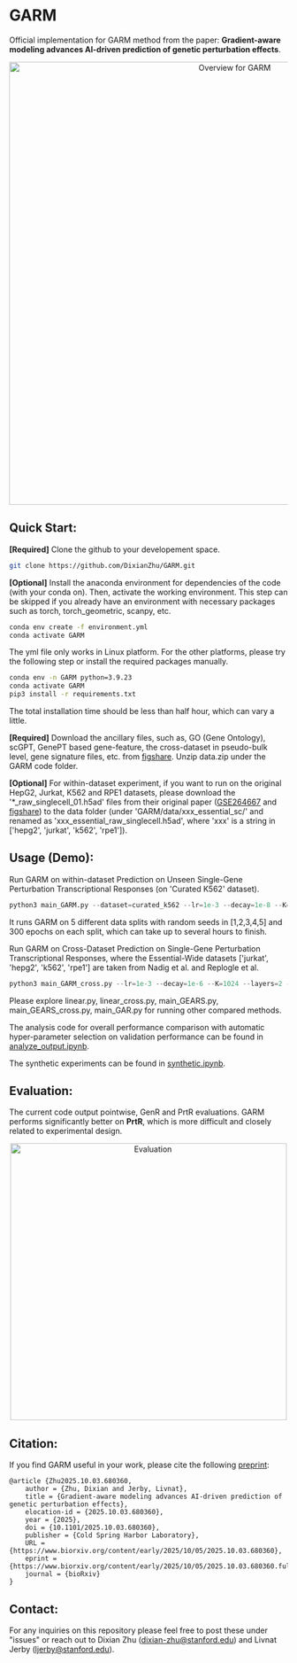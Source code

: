 # GARM
Official implementation for GARM method from the paper: **Gradient-aware modeling advances AI-driven prediction of genetic perturbation effects**.

<p align="center">
  <img src="figures/Fig2-GARM.jpg" width="800" title="Overview for GARM">
</p>

## Quick Start:
**[Required]** Clone the github to your developement space.
```bash
git clone https://github.com/DixianZhu/GARM.git
```
**[Optional]** Install the anaconda environment for dependencies of the code (with your conda on). Then, activate the working environment. This step can be skipped if you already have an environment with necessary packages such as torch, torch_geometric, scanpy, etc. 
```bash
conda env create -f environment.yml
conda activate GARM
```
The yml file only works in Linux platform. For the other platforms, please try the following step or install the required packages manually.
```bash
conda env -n GARM python=3.9.23
conda activate GARM
pip3 install -r requirements.txt 
```
The total installation time should be less than half hour, which can vary a little. 

**[Required]** Download the ancillary files, such as, GO (Gene Ontology), scGPT, GenePT based gene-feature, the cross-dataset in pseudo-bulk level, gene signature files, etc. from [figshare](https://doi.org/10.6084/m9.figshare.29947694.v3). Unzip data.zip under the GARM code folder.

**[Optional]** For within-dataset experiment, if you want to run on the original HepG2, Jurkat, K562 and RPE1 datasets, please download the '*_raw_singlecell_01.h5ad' files from their original paper ([GSE264667](https://www.ncbi.nlm.nih.gov/geo/query/acc.cgi?acc=GSE264667) and [figshare](https://doi.org/10.25452/figshare.plus.20029387.v1)) to the data folder (under 'GARM/data/xxx_essential_sc/' and renamed as 'xxx_essential_raw_singlecell.h5ad', where 'xxx' is a string in ['hepg2', 'jurkat', 'k562', 'rpe1']).

## Usage (Demo):
Run GARM on within-dataset Prediction on Unseen Single-Gene Perturbation Transcriptional Responses (on 'Curated K562' dataset).
```python
python3 main_GARM.py --dataset=curated_k562 --lr=1e-3 --decay=1e-8 --K=1024 --layers=2 --batch_size=16 
```
It runs GARM on 5 different data splits with random seeds in [1,2,3,4,5] and 300 epochs on each split, which can take up to several hours to finish. 

Run GARM on Cross-Dataset Prediction on Single-Gene Perturbation Transcriptional Responses, where the Essential-Wide datasets ['jurkat', 'hepg2', 'k562', 'rpe1'] are taken from Nadig et al. and Replogle et al.
```python
python3 main_GARM_cross.py --lr=1e-3 --decay=1e-6 --K=1024 --layers=2 --batch_size=16 
```

Please explore linear.py, linear_cross.py, main_GEARS.py, main_GEARS_cross.py, main_GAR.py for running other compared methods.

The analysis code for overall performance comparison with automatic hyper-parameter selection on validation performance can be found in [analyze_output.ipynb](https://github.com/DixianZhu/GARM/blob/master/analyze_output.ipynb).

The synthetic experiments can be found in [synthetic.ipynb](https://github.com/DixianZhu/GARM/blob/master/synthetic.ipynb).

## Evaluation:
The current code output pointwise, GenR and PrtR evaluations. GARM performs significantly better on **PrtR**, which is more difficult and closely related to experimental design.

<p align="center">
  <img src="figures/eval_example.jpeg" width="500" title="Evaluation">
</p>

## Citation:
If you find GARM useful in your work, please cite the following [preprint](https://www.biorxiv.org/content/early/2025/10/05/2025.10.03.680360):
```
@article {Zhu2025.10.03.680360,
	author = {Zhu, Dixian and Jerby, Livnat},
	title = {Gradient-aware modeling advances AI-driven prediction of genetic perturbation effects},
	elocation-id = {2025.10.03.680360},
	year = {2025},
	doi = {10.1101/2025.10.03.680360},
	publisher = {Cold Spring Harbor Laboratory},
	URL = {https://www.biorxiv.org/content/early/2025/10/05/2025.10.03.680360},
	eprint = {https://www.biorxiv.org/content/early/2025/10/05/2025.10.03.680360.full.pdf},
	journal = {bioRxiv}
}

```

## Contact:
For any inquiries on this repository please feel free to post these under "issues" or reach out to Dixian Zhu (dixian-zhu@stanford.edu) and Livnat Jerby (ljerby@stanford.edu).
